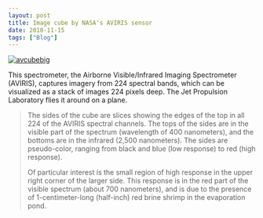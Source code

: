 ```yaml
---
layout: post
title: Image cube by NASA's AVIRIS sensor
date: 2010-11-15
tags: ["Blog"]
---
```


[![](avcubebig.gif "avcubebig")](http://aviris.jpl.nasa.gov/html/aviris.cube.html)

This spectrometer, the Airborne Visible/Infrared Imaging Spectrometer (AVIRIS), captures imagery from 224 spectral bands, which can be visualized as a stack of images 224 pixels deep. The Jet Propulsion Laboratory flies it around on a plane.

> The sides of the cube are slices showing the edges of the top in all 224 of the AVIRIS spectral channels. The tops of the sides are in the visible part of the spectrum (wavelength of 400 nanometers), and the bottoms are in the infrared (2,500 nanometers). The sides are pseudo-color, ranging from black and blue (low response) to red (high response).> 
> 
> Of particular interest is the small region of high response in the upper right corner of the larger side. This response is in the red part of the visible spectrum (about 700 nanometers), and is due to the presence of 1-centimeter-long (half-inch) red brine shrimp in the evaporation pond.